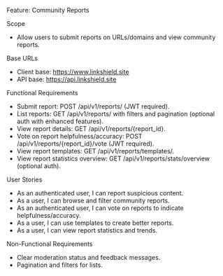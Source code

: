 Feature: Community Reports

Scope
- Allow users to submit reports on URLs/domains and view community reports.

Base URLs
- Client base: https://www.linkshield.site
- API base: https://api.linkshield.site

Functional Requirements
- Submit report: POST /api/v1/reports/ (JWT required).
- List reports: GET /api/v1/reports/ with filters and pagination (optional auth with enhanced features).
- View report details: GET /api/v1/reports/{report_id}.
- Vote on report helpfulness/accuracy: POST /api/v1/reports/{report_id}/vote (JWT required).
- View report templates: GET /api/v1/reports/templates/.
- View report statistics overview: GET /api/v1/reports/stats/overview (optional auth).

User Stories
- As an authenticated user, I can report suspicious content.
- As a user, I can browse and filter community reports.
- As an authenticated user, I can vote on reports to indicate helpfulness/accuracy.
- As a user, I can use templates to create better reports.
- As a user, I can view report statistics and trends.

Non-Functional Requirements
- Clear moderation status and feedback messages.
- Pagination and filters for lists.